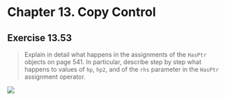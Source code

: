 # Chapter 13. Copy Control

## Exercise 13.53

> Explain in detail what happens in the assignments of the `HasPtr` objects on page 541. In particular, describe step by step what happens to values of `hp`, `hp2`, and of the `rhs` parameter in the `HasPtr` assignment operator.

![](D:\mytest\my_vscd_project\CppPrimer5\ch13\pic.PNG)